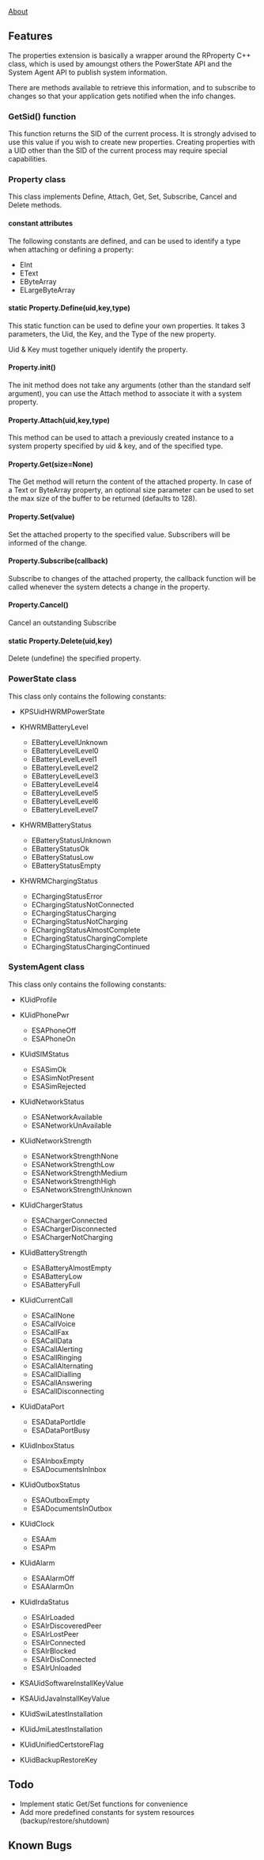 [About](http://code.google.com/p/tracker-py/wiki/About)

## Features ##

The properties extension is basically a wrapper around the RProperty C++ class, which is used by
amoungst others the PowerState API and the System Agent API to publish system information.

There are methods available to retrieve this information, and to subscribe to changes so that
your application gets notified when the info changes.

### GetSid() function ###
This function returns the SID of the current process. It is strongly advised to use this
value if you wish to create new properties. Creating properties with a UID other than the
SID of the current process may require special capabilities.

### Property class ###
This class implements Define, Attach, Get, Set, Subscribe, Cancel and Delete methods.

#### constant attributes ####
The following constants are defined, and can be used to identify a type when attaching
or defining a property:
  * EInt
  * EText
  * EByteArray
  * ELargeByteArray

#### static Property.Define(uid,key,type) ####
This static function can be used to define your own properties. It takes 3 parameters,
the Uid, the Key, and the Type of the new property.

Uid & Key must together uniquely identify the property.

#### Property.init() ####
The init method does not take any arguments (other than the standard self argument),
you can use the Attach method to associate it with a system property.

#### Property.Attach(uid,key,type) ####
This method can be used to attach a previously created instance to a system property
specified by uid & key, and of the specified type.

#### Property.Get(size=None) ####
The Get method will return the content of the attached property. In case of a Text
or ByteArray property, an optional size parameter can be used to set the max size of
the buffer to be returned (defaults to 128).

#### Property.Set(value) ####
Set the attached property to the specified value. Subscribers will be informed of the
change.

#### Property.Subscribe(callback) ####
Subscribe to changes of the attached property, the callback function will be called
whenever the system detects a change in the property.

#### Property.Cancel() ####
Cancel an outstanding Subscribe

#### static Property.Delete(uid,key) ####
Delete (undefine) the specified property.

### PowerState class ###
This class only contains the following constants:
  * KPSUidHWRMPowerState
  * KHWRMBatteryLevel
    * EBatteryLevelUnknown
    * EBatteryLevelLevel0
    * EBatteryLevelLevel1
    * EBatteryLevelLevel2
    * EBatteryLevelLevel3
    * EBatteryLevelLevel4
    * EBatteryLevelLevel5
    * EBatteryLevelLevel6
    * EBatteryLevelLevel7

  * KHWRMBatteryStatus
    * EBatteryStatusUnknown
    * EBatteryStatusOk
    * EBatteryStatusLow
    * EBatteryStatusEmpty

  * KHWRMChargingStatus
    * EChargingStatusError
    * EChargingStatusNotConnected
    * EChargingStatusCharging
    * EChargingStatusNotCharging
    * EChargingStatusAlmostComplete
    * EChargingStatusChargingComplete
    * EChargingStatusChargingContinued

### SystemAgent class ###
This class only contains the following constants:
  * KUidProfile
  * KUidPhonePwr
    * ESAPhoneOff
    * ESAPhoneOn

  * KUidSIMStatus
    * ESASimOk
    * ESASimNotPresent
    * ESASimRejected

  * KUidNetworkStatus
    * ESANetworkAvailable
    * ESANetworkUnAvailable

  * KUidNetworkStrength
    * ESANetworkStrengthNone
    * ESANetworkStrengthLow
    * ESANetworkStrengthMedium
    * ESANetworkStrengthHigh
    * ESANetworkStrengthUnknown

  * KUidChargerStatus
    * ESAChargerConnected
    * ESAChargerDisconnected
    * ESAChargerNotCharging

  * KUidBatteryStrength
    * ESABatteryAlmostEmpty
    * ESABatteryLow
    * ESABatteryFull

  * KUidCurrentCall
    * ESACallNone
    * ESACallVoice
    * ESACallFax
    * ESACallData
    * ESACallAlerting
    * ESACallRinging
    * ESACallAlternating
    * ESACallDialling
    * ESACallAnswering
    * ESACallDisconnecting

  * KUidDataPort
    * ESADataPortIdle
    * ESADataPortBusy

  * KUidInboxStatus
    * ESAInboxEmpty
    * ESADocumentsInInbox

  * KUidOutboxStatus
    * ESAOutboxEmpty
    * ESADocumentsInOutbox

  * KUidClock
    * ESAAm
    * ESAPm

  * KUidAlarm
    * ESAAlarmOff
    * ESAAlarmOn

  * KUidIrdaStatus
    * ESAIrLoaded
    * ESAIrDiscoveredPeer
    * ESAIrLostPeer
    * ESAIrConnected
    * ESAIrBlocked
    * ESAIrDisConnected
    * ESAIrUnloaded

  * KSAUidSoftwareInstallKeyValue
  * KSAUidJavaInstallKeyValue
  * KUidSwiLatestInstallation
  * KUidJmiLatestInstallation
  * KUidUnifiedCertstoreFlag
  * KUidBackupRestoreKey

## Todo ##
  * Implement static Get/Set functions for convenience
  * Add more predefined constants for system resources (backup/restore/shutdown)

## Known Bugs ##